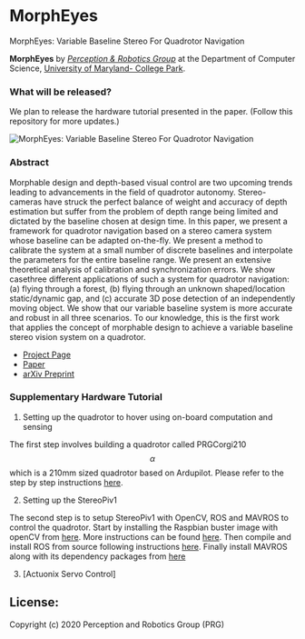 # MorphEyes
MorphEyes: Variable Baseline Stereo For Quadrotor Navigation


**MorphEyes** by <a href="http://prg.cs.umd.edu"><i>Perception & Robotics Group</i></a> at the Department of Computer Science, <a href="https://umd.edu/">University of Maryland- College Park</a>.

### What will be released? 
We plan to release the hardware tutorial presented in the paper.
(Follow this repository for more updates.)

![MorphEyes: Variable Baseline Stereo For Quadrotor Navigation](http://prg.cs.umd.edu/research/MorphEyes_files/Banner.png)

### Abstract

Morphable design and depth-based visual control are two upcoming trends leading to advancements in the field of quadrotor autonomy. Stereo-cameras have struck the perfect balance of weight and accuracy of depth estimation but suffer from the problem of depth range being limited and dictated by the baseline chosen at design time. In this paper, we present a framework for quadrotor navigation based on a stereo camera system whose baseline can be adapted on-the-fly. We present a method to calibrate the system at a small number of discrete baselines and interpolate the parameters for the entire baseline range. We present an extensive theoretical analysis of calibration and synchronization errors. We show casethree different applications of such a system for quadrotor navigation: (a) flying through a forest, (b) flying through an unknown shaped/location static/dynamic gap, and (c) accurate 3D pose detection of an independently moving object. We show that our variable baseline system is more accurate and robust in all three scenarios. To our knowledge, this is the first work that applies the concept of morphable design to achieve a variable baseline stereo vision system on a quadrotor.

- [Project Page](https://prg.cs.umd.edu/MorphEyes)
- [Paper](https://prg.cs.umd.edu/research/MorphEyes_files/MorphEyes.pdf)
- [arXiv Preprint](https://arxiv.org/abs/2011.03077)


### Supplementary Hardware Tutorial

1. Setting up the quadrotor to hover using on-board computation and sensing 

The first step involves building a quadrotor called PRGCorgi210$$\alpha$$ which is a 210mm sized quadrotor based on Ardupilot. Please refer to the step by step instructions [here](https://github.com/prgumd/PRGFlyt/wiki/PRGCorgi). 

2. Setting up the StereoPiv1

The second step is to setup StereoPiv1 with OpenCV, ROS and MAVROS to control the quadrotor. Start by installing the Raspbian buster image with openCV from [here](https://drive.google.com/file/d/1xlkvZMl9gJGm4Gy1oVlGknHywDnvy5gS/view?usp=sharing). More instructions can be found [here](https://wiki.stereopi.com/index.php?title=Main_Page). Then compile and install ROS from source following instructions [here](http://wiki.ros.org/ROSberryPi/Installing%20ROS%20Melodic%20on%20the%20Raspberry%20Pi). Finally install MAVROS along with its dependency packages from [here](https://github.com/mavlink/mavros)

3. [Actuonix Servo Control]




## License:
Copyright (c) 2020 Perception and Robotics Group (PRG)
